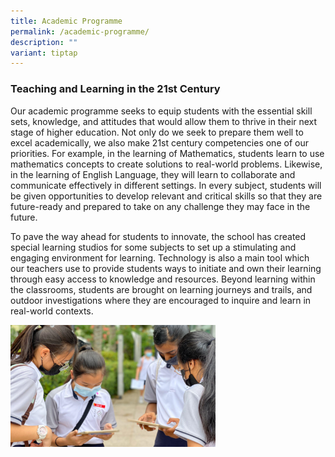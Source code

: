 ```yaml
---
title: Academic Programme
permalink: /academic-programme/
description: ""
variant: tiptap
---
```

<h3><strong>Teaching and Learning in the 21st Century</strong></h3>
<p>Our academic programme seeks to equip students with the essential skill
sets, knowledge, and attitudes that would allow them to thrive in their
next stage of higher education. Not only do we seek to prepare them well
to excel academically, we also make 21st century competencies one of our
priorities. For example, in the learning of Mathematics, students learn
to use mathematics concepts to create solutions to real-world problems.
Likewise, in the learning of English Language, they will learn to collaborate
and communicate effectively in different settings. In every subject, students
will be given opportunities to develop relevant and critical skills so
that they are future-ready and prepared to take on any challenge they may
face in the future.</p>
<p>To pave the way ahead for students to innovate, the school has created
special learning studios for some subjects to set up a stimulating and
engaging environment for learning. Technology is also a main tool which
our teachers use to provide students ways to initiate and own their learning
through easy access to knowledge and resources. Beyond learning within
the classrooms, students are brought on learning journeys and trails, and
outdoor investigations where they are encouraged to inquire and learn in
real-world contexts.</p>
<div class="isomer-image-wrapper">
<img style="width:65%" height="auto" width="100%" src="/images/academic.png">
</div>
<p>
<br>
</p>
